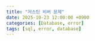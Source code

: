 ```yaml
---
title: "저스틴 비버 문제"
date: 2025-10-23 12:00:00 +0900
categories: [Database, error]
tags: [sql, error, database]
---
```

